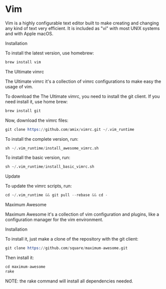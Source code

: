 # Vim

Vim is a highly configurable text editor built to make creating and changing any kind of text very efficient. It is included as "vi" with most UNIX systems and with Apple macOS.

Installation

To install the latest version, use homebrew:

```sh
brew install vim
```

The Ultimate vimrc

The Ultimate vimrc it's a collection of vimrc configurations to make easy the usage of vim.

To download the The Ultimate vimrc, you need to install the git client. If you need install it, use home brew:
```s
brew install git
```
Now, download the vimrc files:

```s
git clone https://github.com/amix/vimrc.git ~/.vim_runtime
```
To install the complete version, run:

```s
sh ~/.vim_runtime/install_awesome_vimrc.sh
```
To install the basic version, run:

```s
sh ~/.vim_runtime/install_basic_vimrc.sh
```
Update

To update the vimrc scripts, run:

```s
cd ~/.vim_runtime && git pull --rebase && cd -
```
Maximum Awesome

Maximum Awesome it's a collection of vim configuration and plugins, like a configuration manager for the vim environment.

Installation

To install it, just make a clone of the repository with the git client:

```s
git clone https://github.com/square/maximum-awesome.git
```
Then install it:

```s
cd maximum-awesome
rake
```
NOTE: the rake command will install all dependencies needed.
